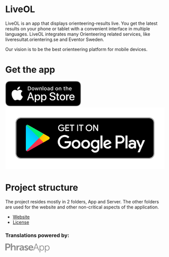 # LiveOL

LiveOL is an app that displays orienteering-results live.
You get the latest results on your phone or tablet with a convenient interface in multiple languages.
LiveOL integrates many Orienteering related services, like liveresultat.orientering.se and Eventor Sweden.

Our vision is to be the best orienteering platform for mobile devices.

# Get the app

<a href="https://itunes.apple.com/us/app/liveol/id1450106846">
    <img class="ios" src="/Website/img/ios.svg" alt="Download on the App Store">
</a>

<a href="https://play.google.com/store/apps/details?id=se.liveol.rn">
    <img class="google" src="/Website/img/google.png" alt="Download on Google Play">
</a>

# Project structure

The project resides mostly in 2 folders, App and Server. The other folders are used for the website and other
non-critical aspects of the application.

* [Website](https://liveol.larsendahl.se/)
* [License](https://creativecommons.org/licenses/by/3.0/)

### Translations powered by:

<a href="https://phraseapp.com/">
    <img src="/App/assets/images/phraseapp.png" width="140" height="28">
</a>
